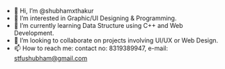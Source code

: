 - 👋 Hi, I’m @shubhamxthakur
- 👀 I’m interested in Graphic/UI Designing & Programming.
- 🌱 I’m currently learning Data Structure using C++ and Web Development.
- 💞️ I’m looking to collaborate on projects involving UI/UX or Web Design.
- 📫 How to reach me: contact no: 8319389947, e-mail: stfushubham@gmail.com

<!---
shubhamxthakur/shubhamxthakur is a ✨ special ✨ repository because its `README.md` (this file) appears on your GitHub profile.
You can click the Preview link to take a look at your changes.
--->

